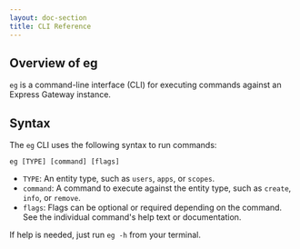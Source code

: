 ```yaml
---
layout: doc-section
title: CLI Reference
---
```


## Overview of eg

`eg` is a command-line interface (CLI) for executing commands against an Express Gateway instance.

## Syntax

The `eg` CLI uses the following syntax to run commands:

```shell
eg [TYPE] [command] [flags]
```

* `TYPE`: An entity type, such as `users`, `apps`, or `scopes`.
* `command`: A command to execute against the entity type, such as `create`, `info`, or `remove`.
* `flags`: Flags can be optional or required depending on the command.  See the individual command's help text or documentation.

If help is needed, just run `eg -h` from your terminal.

